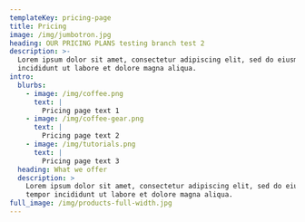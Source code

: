 ```yaml
---
templateKey: pricing-page
title: Pricing
image: /img/jumbotron.jpg
heading: OUR PRICING PLANS testing branch test 2
description: >-
  Lorem ipsum dolor sit amet, consectetur adipiscing elit, sed do eiusmod tempor
  incididunt ut labore et dolore magna aliqua.
intro:
  blurbs:
    - image: /img/coffee.png
      text: |
        Pricing page text 1
    - image: /img/coffee-gear.png
      text: |
        Pricing page text 2
    - image: /img/tutorials.png
      text: |
        Pricing page text 3
  heading: What we offer
  description: >
    Lorem ipsum dolor sit amet, consectetur adipiscing elit, sed do eiusmod
    tempor incididunt ut labore et dolore magna aliqua.
full_image: /img/products-full-width.jpg
---
```


